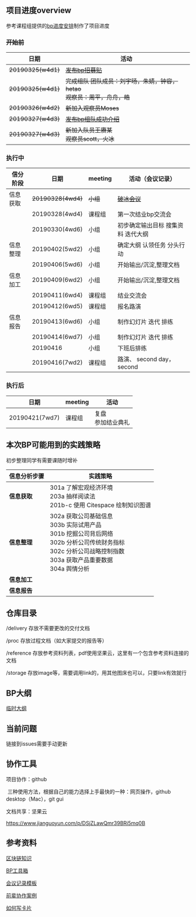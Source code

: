 ## 项目进度overview

参考课程组提供的[bp进度安排](https://static.openmindclub.com/2019-03-20-%E4%BC%81%E4%B8%9A%E5%BE%AE%E4%BF%A1%E6%88%AA%E5%9B%BE_1e8f293f-50fb-4a81-8321-5a11fe30820f.png)制作了项目进度


### ~~开始前~~

| 日期               | 活动                                                         |
| ------------------ | ------------------------------------------------------------ |
| ~~20190325(w4d1)~~ | [~~发布bp招募贴~~](https://github.com/happylyy/IA004_blockchain/blob/master/delivery/%E6%8B%9B%E5%8B%9F%E8%B4%B4.md) |
| ~~20190325(w4d1)~~ | ~~完成组队      团队成员：刘宇旸，朱婧，钟容，hetao<br>观察员：周平，舟舟，皓~~ |
| ~~20190326(w4d2)~~ | ~~新加入观察员Moses~~                                        |
| ~~20190327(w4d3)~~ | [~~发布bp组队成功介绍~~](https://github.com/happylyy/IA004_blockchain/blob/master/delivery/%E9%A1%B9%E7%9B%AE%E4%BB%8B%E7%BB%8D.md) |
| ~~20190327(w4d3)~~ | ~~新加入队员王赓某<br>观察员scott，火冰~~                    |



### 执行中

| 信分阶段 | 日期               | meeting  | 活动（会议记录）                                         | 
| -------- | ------------------ | -------- | -------------------------------------------- |
| 信息获取 | ~~20190328(4wd4)~~ | ~~小组~~ | [~~破冰会议~~](https://github.com/livingworld/IA004_blockchain/blob/master/delivery/%E7%A0%B4%E5%86%B0%E4%BC%9A%E8%AE%AE%E8%AE%B0%E5%BD%95.md)                                 |
|          | 20190328(4wd4)     | 课程组   | 第一次结业bp交流会                           |
|          | 20190330(4wd6)     | 小组     | 初步确定输出目标      搜集资料      迭代大纲 |
| 信息整理 | 20190402(5wd2)     | 小组     | 确定大纲      认领任务      分头行动         | 
|          | 20190406(5wd6)     | 小组     | 开始输出/沉淀,整理文档                       | 
| 信息加工 | 20190409(6wd2)     | 小组     | 开始输出/沉淀,整理文档                       | 
|          | 20190411(6wd4)     | 课程组   | 结业交流会                                   | 
|          | 20190412(6wd5)     | 课程组   | 报名路演                                     | 
| 信息报告 | 20190413(6wd6)     | 小组     | 制作幻灯片      迭代      排练               | 
|          | 20190414(6wd7)     | 小组     | 制作幻灯片      迭代      排练               |  
|          | 20190416           | 小组     | 下班后排练                                   | 
|          | 20190416(7wd2)     | 课程组   | 路演、      second day，second               | 


### 执行后

| 日期           | meeting | 活动                       |
| -------------- | ------- | -------------------------- |
| 20190421(7wd7) | 课程组  | 复盘      <br>参加结业典礼 |






## 本次BP可能用到的实践策略

初步整理同学有需要课随时增补

| 信息分析步骤 | 实践策略                                                     |
| ------------ | ------------------------------------------------------------ |
| **信息获取** | 301a 了解宏观经济环境      <br>203a 抽样阅读法       <br/>201b-c 使用 Citespace 绘制知识图谱 |
| **信息整理** | 302a   获取公司基础信息      <br/>303b 实际试用产品      <br/>301b 挖掘公司背后网络      <br/>302b 分析公司传统财务指标      <br/>302c 分析公司战略控制指数      <br/>303a 获取产品重要数据      <br/>304a 舆情分析 |
| **信息加工** |                                                              |
| **信息报告** |                                                              |



## 仓库目录

/delivery 	 存放不需要更改的交付文档

/proc 		存放过程文档（如大家提交的报告等）

/reference 	存放参考资料列表，pdf使用坚果云，这里有一个包含参考资料连接的文档

/storage	   存放image等，需要调用link的，用其他图床也可以，只要link有效就行



## BP大纲

[临时大纲](https://github.com/happylyy/IA004_blockchain/blob/master/proc/BP%E5%A4%A7%E7%BA%B2%E8%BF%AD%E4%BB%A3.md)



## 当前问题

链接到issues需要手动更新



## 协作工具

项目协作：github

​	三种使用方法，根据自己的能力选择上手最快的一种：网页操作，github desktop（Mac），git gui

文档共享：坚果云

https://www.jianguoyun.com/p/DSjZLawQmr39BRi5mq0B





## 参考资料

[区块链知识](https://github.com/happylyy/IA004_blockchain/blob/master/reference/%E5%8C%BA%E5%9D%97%E9%93%BE%E7%9F%A5%E8%AF%86.md)

[BP工具箱](https://github.com/happylyy/IA004_blockchain/blob/master/reference/BP%E5%B7%A5%E5%85%B7%E7%AE%B1.md)

[会议记录模板](https://github.com/happylyy/IA004_blockchain/blob/master/reference/%E4%BC%9A%E8%AE%AE%E7%BA%AA%E8%A6%81%E6%A8%A1%E6%9D%BF.md)

[前辈协作案例](https://github.com/happylyy/IA004_blockchain/blob/master/reference/%E5%BE%80%E6%9C%9F%E4%BC%98%E7%A7%80%E5%8D%8F%E4%BD%9C%E6%A1%88%E4%BE%8B.md)

[如何写卡片](https://www.yangzhiping.com/psy/happy-new-year-faq3.html)

